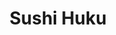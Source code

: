 ---
layout: place
title: Sushi Huku
permalink: /california/san-marcos/sushi-huku.html
stateAbbr: CA
stateName: California
cityName: San Marcos
seo:
  type: restaurant
  links: http://sushihuku.net/
place_id: ChIJ3XAbzVB13IARIjOEq368FRE
photos:
  - name: >-
      places/ChIJ3XAbzVB13IARIjOEq368FRE/photos/AeeoHcK2xbEbNtp9BXQ75KTW8LgAxUMgTo_iHfgfeHGgILr4PYbwg4Zldlr2tCm8JY3lmz2xBjM0wUpLH8mJFHvQ5Yp6Jksu9ruJbhH9o9UObfiin2LbdRWy5S4t1xUNaydYchiJkuQ9Py8d0_50UdzmCv07V8CRs4WzZAm8a5wfwNs39OXjpwGKOdYb5aiOF6LUwGhXLrL51ndjOhawRgTLImkL7wcM9pplBFVL-gmljURAmzIoajuiw26k6PdLrEG4L0mKhJyl4j33xK1jLn3r4SrZ1qj0ZI-Y1RIAq3LG9xC23F6cxxPFTc8vmNuCbuOB8pkNBpNJVVnY_Kyx_GNeTY1w7Sp-02fx3JNQ4hQsfJCcKpax2-5r6ChjsP87Di3_M3iJyC7UlER2wBCHzdyJ3UrgTD46X01O22apSthlrsG2nKM
    widthPx: 2172
    heightPx: 2316
    authorAttributions:
      - displayName: Erin Kelley
        uri: https://maps.google.com/maps/contrib/116888271504189073402
        photoUri: >-
          https://lh3.googleusercontent.com/a-/ALV-UjV9p9l1fGLWkFUfvQjDoCM22eMrOBLKkH5zxxH6NJE1c0pXfgNb=s100-p-k-no-mo
    flagContentUri: >-
      https://www.google.com/local/imagery/report/?cb_client=maps_api_places.places_api&image_key=!1e10!2sCIHM0ogKEICAgMDI1ayLlwE&hl=en-US
    googleMapsUri: >-
      https://www.google.com/maps/place//data=!3m4!1e2!3m2!1sCIHM0ogKEICAgMDI1ayLlwE!2e10!4m2!3m1!1s0x80dc7550cd1b70dd:0x1115bc7eab843322
  - name: >-
      places/ChIJ3XAbzVB13IARIjOEq368FRE/photos/AeeoHcJJEWKaK0S42unL2aCr94KXbY8RFcSAnBqAXuL99Qckw6tywBp1gadzxZ8wRgDLt_C3gWlgWu9D0hU9Vyp-UijneCj4jW0Buv_Sk8gcbs3dpveiucF3RhnO2jVBjw223yNotz9xtN84cXkGgl8XtuFoJcbswZMtBeS7bPVMYt1DM7VDm7Wz8KGd5JIeY_bYtqxfKVFU33zHu6NGdx5OeZXt1x4c6X8zJ7gst9_jgReOSMQbtroSC8TYLTHbGHYNpQ2czrGspyWvUu8hjlG17O8-8gGTNgRgICVR6MbIFG1HwtI7jwiKwb2yONPNHuJ3gRn84WBA-WAYAj3YLXunRLihpwVKMRJ6OMhoHFxlqSEdDLQXlf9FsJfxQVkH5t5jFJb7s9SL5d9Aw8pltB6kCrkPFq38s90Fl7NPs2sLp9oREoc
    widthPx: 4800
    heightPx: 2700
    authorAttributions:
      - displayName: Deena
        uri: https://maps.google.com/maps/contrib/117401238822724165814
        photoUri: >-
          https://lh3.googleusercontent.com/a-/ALV-UjXSrbRei38P9YwskUR9vrd7ddgXed9SGtNEh41MimCfQS43sT3mPw=s100-p-k-no-mo
    flagContentUri: >-
      https://www.google.com/local/imagery/report/?cb_client=maps_api_places.places_api&image_key=!1e10!2sCIHM0ogKEICAgICkubq5tgE&hl=en-US
    googleMapsUri: >-
      https://www.google.com/maps/place//data=!3m4!1e2!3m2!1sCIHM0ogKEICAgICkubq5tgE!2e10!4m2!3m1!1s0x80dc7550cd1b70dd:0x1115bc7eab843322
  - name: >-
      places/ChIJ3XAbzVB13IARIjOEq368FRE/photos/AeeoHcICTClskgfxhYo2cnDTU0LhhUe3vG0VQhRhEycliDQKrrC50cS9d9TYdYo-rVG7b9yvpRYggvA2745JxkHkMJFfhQ3QecZnF0IjkOA87RXiuOoLbSw4QZP1pMxxz6hbA-QbV0RAjsNwR46jJrCfB-3Z2ZeMEbaGWPmxLPUE6_7QZfmMLz3oxzIfqZMv5frNboEVplHO1egFaba0NqMqPrSC4e887p4i7z1ZkK6DmG_l20jlf_wTI-qTykuRrCFwVPQwWNmDzA6OA7_3I20lYFq62QmCqYrJRamEwg8jbCp8HjgioUhz9kcwylG5YZyrotEOB6goW_rC2qdsInW7dn-ZN7qM63At0Gg0U0nnQYgX-wrds3F8rK9Ms7mnOnxsNZZ9IPo5UwB8sQg9gDmKeX8Ev799CircmmcmIoQLj5Cj19jh_gHfQUGjBBxq_Q
    widthPx: 3000
    heightPx: 4000
    authorAttributions:
      - displayName: david stein
        uri: https://maps.google.com/maps/contrib/110495834129587691569
        photoUri: >-
          https://lh3.googleusercontent.com/a/ACg8ocLDpcUnepNdyzU3D6wVueng5AUByCZsu4CIWtinfiwY4XXmNA=s100-p-k-no-mo
    flagContentUri: >-
      https://www.google.com/local/imagery/report/?cb_client=maps_api_places.places_api&image_key=!1e10!2sCIABIhADydVgTAiII2gG5-wABGHM&hl=en-US
    googleMapsUri: >-
      https://www.google.com/maps/place//data=!3m4!1e2!3m2!1sCIABIhADydVgTAiII2gG5-wABGHM!2e10!4m2!3m1!1s0x80dc7550cd1b70dd:0x1115bc7eab843322
  - name: >-
      places/ChIJ3XAbzVB13IARIjOEq368FRE/photos/AeeoHcKEkZzGu4Qj9aoMjttE30P5Q56gSG4Auu0IkCxL_D74L2gdWqADhpVmP6x7rjJ1YPXOtEeAmXFI02HD2EHPRalJfMMiQcef2VPZxVmmav7Bb5P0twmR3m7wf47ZRr6pB1E_JTFybNDevLD50v3w-WsuGTMYk7MwxmU2ZkQ-UKT22Hh47LbGySPIXUMVIzYf5mL5REjMqKJmIJjleQBjiJZc1ilEnCXVpNwqJA5GehT25V-YS9NyAAb4s2yX4Qdi7VJtMKWxi9TAZq1u9JocOfB-tQ9d4LBdc-7CyNQYhSxR241gy-JzaRxTrevhAxb0CjxoS5o1Ul7Z1trpNJPs56eJ54jx7WX6w3gNlnoKRT0Un6pcL6jBofLLoALxmaPz-Wxm1z2LK2mo7G18cE0W2uJJvyhK0Ixf_5X9WHzCNr08BQQ
    widthPx: 4608
    heightPx: 3456
    authorAttributions:
      - displayName: Eric Gallagher
        uri: https://maps.google.com/maps/contrib/108651125762309359403
        photoUri: >-
          https://lh3.googleusercontent.com/a-/ALV-UjXcxECe_6GbAoZj6W26QPJ5350BPm-FUHe-kvajp9qyJ5hexGs=s100-p-k-no-mo
    flagContentUri: >-
      https://www.google.com/local/imagery/report/?cb_client=maps_api_places.places_api&image_key=!1e10!2sCIHM0ogKEICAgIC3pqaW8QE&hl=en-US
    googleMapsUri: >-
      https://www.google.com/maps/place//data=!3m4!1e2!3m2!1sCIHM0ogKEICAgIC3pqaW8QE!2e10!4m2!3m1!1s0x80dc7550cd1b70dd:0x1115bc7eab843322
  - name: >-
      places/ChIJ3XAbzVB13IARIjOEq368FRE/photos/AeeoHcJ2LjDy7xm786ZXSSAUCmVg3_hylzjQo9cQACsb34PX7IddXXSBoS_fQHiJe6nBJeVmYVv4hRLcOmucfS26_mU5AVeteDcSwEq0c8R6WWYB5HpXrFvl6UrToE1Yei_cCwduS-9A1ZyiDaoteAGcpKmxl3xkwL6VzQ4_n8bGqfsIbOVrTniwm48RzJN8J3RHFeDu3QnjeDodr_wdX10qrw060VUHL8e1ayq8iktC17SjZOrd3AcaYAPpYgtg5U7O-h7kqgrDYZt4AztgigInKK8k-tmDbk4DpgDEqcCKldpZ772Sd9ypz0rO2LDvWnnNYCS7pmLvtT9j_uTGnC7__AB0hu_EFr90BffPMF2-yk6ZvNmrNA9KKbKC8g-VGuaMBlimVINWHfIE7pMbxZMZkLHslETs4hvIPFtVDsbqA3rviyOEX4JBUInVfU4dKXMb
    widthPx: 4000
    heightPx: 3000
    authorAttributions:
      - displayName: david stein
        uri: https://maps.google.com/maps/contrib/110495834129587691569
        photoUri: >-
          https://lh3.googleusercontent.com/a/ACg8ocLDpcUnepNdyzU3D6wVueng5AUByCZsu4CIWtinfiwY4XXmNA=s100-p-k-no-mo
    flagContentUri: >-
      https://www.google.com/local/imagery/report/?cb_client=maps_api_places.places_api&image_key=!1e10!2sCIABIhAA3ilWHiVegGgG39kACxOe&hl=en-US
    googleMapsUri: >-
      https://www.google.com/maps/place//data=!3m4!1e2!3m2!1sCIABIhAA3ilWHiVegGgG39kACxOe!2e10!4m2!3m1!1s0x80dc7550cd1b70dd:0x1115bc7eab843322
  - name: >-
      places/ChIJ3XAbzVB13IARIjOEq368FRE/photos/AeeoHcJg2vN6AS6qCjvYBaanhIObv1-7w3qWNYrjtKzUKn99jLJl9YJamxcIYazYASycnDERke2yBdm5aP0gULAEKsKIYIgZpEN6puDoAmybC5-BOrS2NT6k8p08T2uuI8M0Mrzx1Dz6MnnuUzn9s_YtscFi-edZs686YbTVlq2sny1zqvNMg79-VwdSHqpu1sMYYxwekMgeR7VvpWH6VggFf4RqjVDU4hzGSH7EhT-ajhGGPmO34GemJ526YdO-IumMMcDf6VjchKyxG1Vw4eWuyrPqtG63ETtLNMUjtr93kqVA9osZfkV_OVmNVOKhqU7zYQWmdIy6mwIlJTw1kKhuX88s3dEv8AhWgMOMeS053B-V4-PT-Mslvw78AX4JuYPe6rQmbamvBJki_3S_HatfwsvEFxKOHb7X0a-fiaaR-GpwcGkR3ITdMAPpYU7KNWmt
    widthPx: 4032
    heightPx: 2268
    authorAttributions:
      - displayName: Rebecca Horwedel
        uri: https://maps.google.com/maps/contrib/101384659519845084550
        photoUri: >-
          https://lh3.googleusercontent.com/a-/ALV-UjVsm3hHWb6dgqXHogUAX65GDapLKkJ5BO5yVnLa2V5Q8pohOxL1hg=s100-p-k-no-mo
    flagContentUri: >-
      https://www.google.com/local/imagery/report/?cb_client=maps_api_places.places_api&image_key=!1e10!2sCIABIhADyc5UVQ6xD2fDwY8ABIl3&hl=en-US
    googleMapsUri: >-
      https://www.google.com/maps/place//data=!3m4!1e2!3m2!1sCIABIhADyc5UVQ6xD2fDwY8ABIl3!2e10!4m2!3m1!1s0x80dc7550cd1b70dd:0x1115bc7eab843322
  - name: >-
      places/ChIJ3XAbzVB13IARIjOEq368FRE/photos/AeeoHcKQFWXrW6KZLA64i2VmyJxinR3QoZpmcXdKlqUslAtrDtKohVUrt1CIkIcpyiI1X5RT6yssLyA3g0ATZ7YTJzP2cA2Capf6dH2hzTR6gxT6s9LWhJc70Jy1IYFhtNkGyv9XThcJd6Ra3hdBK0nRFCNbFlJsD5xyQSjRaK6C-sTEU4EoQr8-ibvQWbg7ho9brYmJgFTdTsyy9Y0zsaBLvcGxchSDJwxAZgMmZ9VpPQzPwIFXpItFKwYbmYyLt12ArEoSZ9sqwjN6KDRwjpDFUnEFKMFbWRVho3m6B-mB14TfQNAutfYPuqkzowyprFdo3xL92WctgF3WBeDjCVCIaTXLblQoCDKdzJNhqqRfSWpr5PzQxnMxjCc-0WKYZ6GRXhmULiCcLPquERKpbrsy9VKZWj8NaMG_I-HYzuNxsOXvtIjT
    widthPx: 4000
    heightPx: 3000
    authorAttributions:
      - displayName: david stein
        uri: https://maps.google.com/maps/contrib/110495834129587691569
        photoUri: >-
          https://lh3.googleusercontent.com/a/ACg8ocLDpcUnepNdyzU3D6wVueng5AUByCZsu4CIWtinfiwY4XXmNA=s100-p-k-no-mo
    flagContentUri: >-
      https://www.google.com/local/imagery/report/?cb_client=maps_api_places.places_api&image_key=!1e10!2sCIHM0ogKEICAgICfxbiQ5QE&hl=en-US
    googleMapsUri: >-
      https://www.google.com/maps/place//data=!3m4!1e2!3m2!1sCIHM0ogKEICAgICfxbiQ5QE!2e10!4m2!3m1!1s0x80dc7550cd1b70dd:0x1115bc7eab843322
  - name: >-
      places/ChIJ3XAbzVB13IARIjOEq368FRE/photos/AeeoHcJCy-nZoyNOOgRNNqV5liWX6nuhRpUlq-U4TLfmI5YgPleT3Ip6jm3aKPZ3crecBDs-xPoHBIX3sPjIMSCW7EEMDZDufdCX_sWC2sRbIGd6UH4YYEMa53bVSYy0LzqolvVIAANLGQSZFybXhsHYsCKKMejsMCdvELR4N_S1zgNcRl_8Zp7Jy9flJfHukW7JwrL7co7KwFTtxQquWwEwwar5VUgrEtqARP2ZWxyGjblmcv5Z6wFfg5QICcg63zhze3ZvliAk-Vokj32vQiMN4omAeu5hjNN0Wfq3komVKPH6D4K_0l_QXWz6__5oNl3l4Ula-clK8BKGSNb3ZduzzZO3_NQmr7OYR8YHk1wjcgLZbztYVsWBo_7p_9YHrs4PjMzdxMMAHu_H-7B5Wn6s-b_ldEamIWsuujteCrl3A9qG48m8
    widthPx: 3024
    heightPx: 4032
    authorAttributions:
      - displayName: Валерия Хоттингер
        uri: https://maps.google.com/maps/contrib/100397774539099414998
        photoUri: >-
          https://lh3.googleusercontent.com/a-/ALV-UjV6GVhuks4lOlmfiTjDCPKFSIseeDNJ1WL0h3PDHKNmqTY_DLM=s100-p-k-no-mo
    flagContentUri: >-
      https://www.google.com/local/imagery/report/?cb_client=maps_api_places.places_api&image_key=!1e10!2sCIHM0ogKEICAgMCA5-7CwgE&hl=en-US
    googleMapsUri: >-
      https://www.google.com/maps/place//data=!3m4!1e2!3m2!1sCIHM0ogKEICAgMCA5-7CwgE!2e10!4m2!3m1!1s0x80dc7550cd1b70dd:0x1115bc7eab843322
  - name: >-
      places/ChIJ3XAbzVB13IARIjOEq368FRE/photos/AeeoHcJ1vBvWunszu3wtIPtCDA3w7V3F-iZvYtqKCC5awqfn2wJ026iHRegojpqObXL_grOLvPeoJc9KcYb9JCgzOa9ywvpcFBjcetKa6U8Ylx--Y-cPrcuulytxTu2ZL_RW2vjLEBaYpKsSY_lr3OoauoRgaT6Pz5lYzpaDlarYUKyjqxmphKVTGwFq2rVkMGd-criys780eXYN4ufX1Wmsxq_sL0VMj80-1Q5dr5vcdZMYpj1j6xpNH68DiAcvict24gjtlBcydeeJIml0tg9w3qk1CZyqi569FIh9poor7lixOUuyhgR-qzpyoyJ5Vd5W5KNnJWlJrIoZSNTldCU3lKHkTNNPiouHhSkfWjvshYvTk7pWSWJtQbWCe724WIO-UtFNkfCJhIWvoZ_XqQ25KDIf0VIlattjQnhXs9kKeN-r2SHI
    widthPx: 4032
    heightPx: 3024
    authorAttributions:
      - displayName: Ali Issaei
        uri: https://maps.google.com/maps/contrib/102683696905105576702
        photoUri: >-
          https://lh3.googleusercontent.com/a/ACg8ocIvNQay_7NyOHSntfqzdK7E8GYd7plcbZNlWvql9fOb4c5x5tXA=s100-p-k-no-mo
    flagContentUri: >-
      https://www.google.com/local/imagery/report/?cb_client=maps_api_places.places_api&image_key=!1e10!2sCIHM0ogKEICAgIChoZuw-gE&hl=en-US
    googleMapsUri: >-
      https://www.google.com/maps/place//data=!3m4!1e2!3m2!1sCIHM0ogKEICAgIChoZuw-gE!2e10!4m2!3m1!1s0x80dc7550cd1b70dd:0x1115bc7eab843322
  - name: >-
      places/ChIJ3XAbzVB13IARIjOEq368FRE/photos/AeeoHcIYnILkVoy4TPBUUyagFLK89CFpnRD39vlyphQ01lekZqMkbcIqv3FSnYEBD39yFDIHHndSqXN3URLFqvI4s-WmKETsopoweg1YfmBjR9ddcxuuOp7gVfqHjnAjhkYEjBZaZkCRDs3V_oCoVbs2PRZrLqPsUcVrKotM194nIYHslOoSG-S4l7Mx53WSp04YFkFpSXIGfQ0UHO9S1CtEBZ-0i_MU-w_cSCbBeC_hyjwycwPuHCfyPFR4dwDuQ_yjcqo5ZuPcY3vD6bVkwFBsw2LNuMMHIBFZm0I9N70ZPVQxaXcM2wHnjqKVmtspgdOi20FWXsGOtwR1DhOScyIuEExqvX-W4ai3TrxntriR2ZnQ9w5IK4WsSyBFYAXLxhTDOjYMyPVUGqabqZcEUf0WAKNKdSCAc6kPz0RwyvGbpDUcag
    widthPx: 3024
    heightPx: 4032
    authorAttributions:
      - displayName: Tim Yargeau
        uri: https://maps.google.com/maps/contrib/117992085764755317329
        photoUri: >-
          https://lh3.googleusercontent.com/a/ACg8ocI4CnP21T34byf0otybKw2HCujOKZarQjFUIyiWhhCQmGga4dy9=s100-p-k-no-mo
    flagContentUri: >-
      https://www.google.com/local/imagery/report/?cb_client=maps_api_places.places_api&image_key=!1e10!2sCIHM0ogKEICAgICm0O6eCw&hl=en-US
    googleMapsUri: >-
      https://www.google.com/maps/place//data=!3m4!1e2!3m2!1sCIHM0ogKEICAgICm0O6eCw!2e10!4m2!3m1!1s0x80dc7550cd1b70dd:0x1115bc7eab843322
address: '727 W San Marcos Blvd #105, San Marcos, CA 92078, USA'
street: '727 W San Marcos Blvd #105'
city: San Marcos
state: CA
zip: '92078'
country: USA
neighborhood: null
latitude: '33.136063'
longitude: '-117.179459'
accessibility_options:
  wheelchairAccessibleParking: true
  wheelchairAccessibleEntrance: true
  wheelchairAccessibleRestroom: true
  wheelchairAccessibleSeating: true
business_status: OPERATIONAL
name: Sushi Huku
google_maps_links:
  directionsUri: >-
    https://www.google.com/maps/dir//''/data=!4m7!4m6!1m1!4e2!1m2!1m1!1s0x80dc7550cd1b70dd:0x1115bc7eab843322!3e0
  placeUri: https://maps.google.com/?cid=1231097325385167650
  writeAReviewUri: >-
    https://www.google.com/maps/place//data=!4m3!3m2!1s0x80dc7550cd1b70dd:0x1115bc7eab843322!12e1
  reviewsUri: >-
    https://www.google.com/maps/place//data=!4m4!3m3!1s0x80dc7550cd1b70dd:0x1115bc7eab843322!9m1!1b1
  photosUri: >-
    https://www.google.com/maps/place//data=!4m3!3m2!1s0x80dc7550cd1b70dd:0x1115bc7eab843322!10e5
primary_type: Sushi Restaurant
opening_hours:
  regular: null
  current: null
secondary_opening_hours:
  regular:
    weekdayDescriptions: null
    type: null
  current:
    weekdayDescriptions: null
    type: null
phone: (760) 591-0353
price_level: PRICE_LEVEL_MODERATE
price_range: null
rating: '4.6'
rating_count: 0
website: http://sushihuku.net/
description: >-
  Discover Sushi Huku in San Marcos, CA$$$Nestled in San Marcos, CA, Sushi Huku
  stands out as a welcoming spot for enjoying fresh Japanese flavors in a
  laid-back environment. This casual eatery offers an array of sushi options and
  poke bowls, perfect for those seeking tasty, well-prepared dishes in a serene,
  wood-accented setting. With its focus on quality ingredients and a variety of
  rolls that cater to different tastes, it's an ideal choice for anyone
  exploring top sushi restaurants nearby. The restaurant also boasts accessible
  features and a cozy atmosphere that enhances the overall dining experience,
  making it a go-to for relaxed meals. Whether you're in the mood for classic
  rolls or innovative twists, Sushi Huku delivers a satisfying blend of
  affordability and authenticity that keeps locals coming back.
generative_summary: >-
  Discover Sushi Huku in San Marcos, CA$$$Nestled in San Marcos, CA, Sushi Huku
  stands out as a welcoming spot for enjoying fresh Japanese flavors in a
  laid-back environment. This casual eatery offers an array of sushi options and
  poke bowls, perfect for those seeking tasty, well-prepared dishes in a serene,
  wood-accented setting. With its focus on quality ingredients and a variety of
  rolls that cater to different tastes, it's an ideal choice for anyone
  exploring top sushi restaurants nearby. The restaurant also boasts accessible
  features and a cozy atmosphere that enhances the overall dining experience,
  making it a go-to for relaxed meals. Whether you're in the mood for classic
  rolls or innovative twists, Sushi Huku delivers a satisfying blend of
  affordability and authenticity that keeps locals coming back.
generative_disclosure: Summarized by AI using the Grok-3-Mini model.
reviews:
  - name: >-
      places/ChIJ3XAbzVB13IARIjOEq368FRE/reviews/ChdDSUhNMG9nS0VJQ0FnSUNOLU1EbnBnRRAB
    relativePublishTimeDescription: a year ago
    rating: 5
    text:
      text: >-
        Came here for a family dinner. Plenty of options for rolls and we liked
        most of the ones we ordered. The best part was that each sushi was
        within the $13 to $20 range which was reasonable. The best sushi in our
        opinion were the ones which had seared fish on top (maybe Red Bandana
        Roll but not sure)
      languageCode: en
    originalText:
      text: >-
        Came here for a family dinner. Plenty of options for rolls and we liked
        most of the ones we ordered. The best part was that each sushi was
        within the $13 to $20 range which was reasonable. The best sushi in our
        opinion were the ones which had seared fish on top (maybe Red Bandana
        Roll but not sure)
      languageCode: en
    authorAttribution:
      displayName: Mohammad Abedin (Rafat)
      uri: https://www.google.com/maps/contrib/111050921779847306939/reviews
      photoUri: >-
        https://lh3.googleusercontent.com/a-/ALV-UjWZYlCLtD-Ig7btTh6WrSGCPRGphKZGqPgDrkqtlVU2xDeL-bAL=s128-c0x00000000-cc-rp-mo-ba4
    publishTime: '2024-02-07T20:14:31.576262Z'
    flagContentUri: >-
      https://www.google.com/local/review/rap/report?postId=ChdDSUhNMG9nS0VJQ0FnSUNOLU1EbnBnRRAB&d=17924085&t=1
    googleMapsUri: >-
      https://www.google.com/maps/reviews/data=!4m6!14m5!1m4!2m3!1sChdDSUhNMG9nS0VJQ0FnSUNOLU1EbnBnRRAB!2m1!1s0x80dc7550cd1b70dd:0x1115bc7eab843322
  - name: >-
      places/ChIJ3XAbzVB13IARIjOEq368FRE/reviews/ChZDSUhNMG9nS0VJQ0FnSUNLbWQtdVBBEAE
    relativePublishTimeDescription: 4 years ago
    rating: 5
    text:
      text: >-
        Enjoyed our visit here!  We were greeted at the door, and brought to our
        table, with no waiting.  Our server was very attentive, as were the
        other servers if they saw a plate needed clearing, or a drink needed
        refilling.  Our meal was served with very little wait time. 
        Everything-from the appetizer to the main meal- was absolutely
        delicious!  There is a lot of food with each roll.  The Sashimi combo
        was very fresh.  The atmosphere was very friendly.  I would definitely
        come here again. I would also recommend it if you’ve never been!  Great
        little sushi restaurant!
      languageCode: en
    originalText:
      text: >-
        Enjoyed our visit here!  We were greeted at the door, and brought to our
        table, with no waiting.  Our server was very attentive, as were the
        other servers if they saw a plate needed clearing, or a drink needed
        refilling.  Our meal was served with very little wait time. 
        Everything-from the appetizer to the main meal- was absolutely
        delicious!  There is a lot of food with each roll.  The Sashimi combo
        was very fresh.  The atmosphere was very friendly.  I would definitely
        come here again. I would also recommend it if you’ve never been!  Great
        little sushi restaurant!
      languageCode: en
    authorAttribution:
      displayName: Kathy M.
      uri: https://www.google.com/maps/contrib/109958447589441976453/reviews
      photoUri: >-
        https://lh3.googleusercontent.com/a-/ALV-UjWTq2_M2IPSZ1h_Oq6AE5KJHkB0A_uhjJnA7_Roua8E9WrVNaIa=s128-c0x00000000-cc-rp-mo-ba4
    publishTime: '2021-04-11T01:02:01.603322Z'
    flagContentUri: >-
      https://www.google.com/local/review/rap/report?postId=ChZDSUhNMG9nS0VJQ0FnSUNLbWQtdVBBEAE&d=17924085&t=1
    googleMapsUri: >-
      https://www.google.com/maps/reviews/data=!4m6!14m5!1m4!2m3!1sChZDSUhNMG9nS0VJQ0FnSUNLbWQtdVBBEAE!2m1!1s0x80dc7550cd1b70dd:0x1115bc7eab843322
  - name: >-
      places/ChIJ3XAbzVB13IARIjOEq368FRE/reviews/ChdDSUhNMG9nS0VJQ0FnTUNBNS03Q19BRRAB
    relativePublishTimeDescription: 2 months ago
    rating: 4
    text:
      text: Food is good, nothing fancy or extravagant.
      languageCode: en
    originalText:
      text: Food is good, nothing fancy or extravagant.
      languageCode: en
    authorAttribution:
      displayName: Валерия Хоттингер
      uri: https://www.google.com/maps/contrib/100397774539099414998/reviews
      photoUri: >-
        https://lh3.googleusercontent.com/a-/ALV-UjV6GVhuks4lOlmfiTjDCPKFSIseeDNJ1WL0h3PDHKNmqTY_DLM=s128-c0x00000000-cc-rp-mo-ba3
    publishTime: '2025-02-05T03:38:50.975959Z'
    flagContentUri: >-
      https://www.google.com/local/review/rap/report?postId=ChdDSUhNMG9nS0VJQ0FnTUNBNS03Q19BRRAB&d=17924085&t=1
    googleMapsUri: >-
      https://www.google.com/maps/reviews/data=!4m6!14m5!1m4!2m3!1sChdDSUhNMG9nS0VJQ0FnTUNBNS03Q19BRRAB!2m1!1s0x80dc7550cd1b70dd:0x1115bc7eab843322
  - name: >-
      places/ChIJ3XAbzVB13IARIjOEq368FRE/reviews/ChZDSUhNMG9nS0VJQ0FnSUNRLWVqQkxREAE
    relativePublishTimeDescription: a year ago
    rating: 5
    text:
      text: >-
        Superb mom and pop resturant in San Marcos thriving with loyal
        customers.  The food remains delicious over the years and service always
        friendly.

        Prices have gone up a tad, but the portions are huge and enough for two.


        Portions remain generous and the food.

        Menu has been updated serving Ramon 😋


        You get what you pay for- yummy!
      languageCode: en
    originalText:
      text: >-
        Superb mom and pop resturant in San Marcos thriving with loyal
        customers.  The food remains delicious over the years and service always
        friendly.

        Prices have gone up a tad, but the portions are huge and enough for two.


        Portions remain generous and the food.

        Menu has been updated serving Ramon 😋


        You get what you pay for- yummy!
      languageCode: en
    authorAttribution:
      displayName: Cindy P.
      uri: https://www.google.com/maps/contrib/108029453629741243798/reviews
      photoUri: >-
        https://lh3.googleusercontent.com/a-/ALV-UjXw8fQrbEtzDq4dSZHcblOizfbfqcGTFVE7YlqqrxrROJCIN_0=s128-c0x00000000-cc-rp-mo-ba6
    publishTime: '2023-09-04T17:54:07.196197Z'
    flagContentUri: >-
      https://www.google.com/local/review/rap/report?postId=ChZDSUhNMG9nS0VJQ0FnSUNRLWVqQkxREAE&d=17924085&t=1
    googleMapsUri: >-
      https://www.google.com/maps/reviews/data=!4m6!14m5!1m4!2m3!1sChZDSUhNMG9nS0VJQ0FnSUNRLWVqQkxREAE!2m1!1s0x80dc7550cd1b70dd:0x1115bc7eab843322
  - name: >-
      places/ChIJ3XAbzVB13IARIjOEq368FRE/reviews/ChZDSUhNMG9nS0VJQ0FnSURSemRTeU9nEAE
    relativePublishTimeDescription: a year ago
    rating: 5
    text:
      text: >-
        All around 5-stars! The atmosphere was great! This place is the spot
        that locals frequent and the sushi chefs seems to know everyone! Or
        maybe they are just that welcoming.


        We got the dinner plate with 2 options-we got the beef and salmon, came
        with a miso soup and a salad. We also ordered the popcorn lobster roll
        and the yellow tale roll both rolls were tasty. The popcorn lobster roll
        was topped with a hushpuppies-type balls that were very different but
        still tasty. My partner also got the blood orange tap beer and he loved
        it.


        A very welcoming place with delicious food! Highly recommend.
      languageCode: en
    originalText:
      text: >-
        All around 5-stars! The atmosphere was great! This place is the spot
        that locals frequent and the sushi chefs seems to know everyone! Or
        maybe they are just that welcoming.


        We got the dinner plate with 2 options-we got the beef and salmon, came
        with a miso soup and a salad. We also ordered the popcorn lobster roll
        and the yellow tale roll both rolls were tasty. The popcorn lobster roll
        was topped with a hushpuppies-type balls that were very different but
        still tasty. My partner also got the blood orange tap beer and he loved
        it.


        A very welcoming place with delicious food! Highly recommend.
      languageCode: en
    authorAttribution:
      displayName: Jennifer De La Torre
      uri: https://www.google.com/maps/contrib/104982614523355747105/reviews
      photoUri: >-
        https://lh3.googleusercontent.com/a-/ALV-UjX5vl1L29Y_gJ5HBjWuPj_4rFfJNj5H0moDPsxvmREay0Cbnryb=s128-c0x00000000-cc-rp-mo-ba4
    publishTime: '2023-05-01T05:04:12.667364Z'
    flagContentUri: >-
      https://www.google.com/local/review/rap/report?postId=ChZDSUhNMG9nS0VJQ0FnSURSemRTeU9nEAE&d=17924085&t=1
    googleMapsUri: >-
      https://www.google.com/maps/reviews/data=!4m6!14m5!1m4!2m3!1sChZDSUhNMG9nS0VJQ0FnSURSemRTeU9nEAE!2m1!1s0x80dc7550cd1b70dd:0x1115bc7eab843322
review_summary: >-
  What Guests Are Saying About This Sushi Spot$$$Folks rave about the delicious
  sushi and poke bowls here, noting that the flavors are fresh and the portions
  generous enough to share, all at prices that feel just right for a casual
  outing. Many highlight the friendly service that makes every visit feel
  welcoming and attentive, turning a simple meal into a pleasant experience.
  While some mention it's more straightforward without anything overly fancy,
  the overall consensus is that the food hits the spot with its quality and
  variety, including standout rolls that blend creativity with classic tastes.
  Visitors often appreciate how this spot keeps things approachable and
  reliable, making it a solid pick for groups or families looking for a relaxed
  vibe. All in all, it's a go-to choice for anyone hunting for great sushi
  nearby, with the positive vibes and tasty offerings earning it high marks from
  satisfied diners.
review_disclosure: Summarized by AI using the Grok-3-Mini model.
parking_options:
  freeParkingLot: true
  freeStreetParking: true
  valetParking: false
payment_options:
  acceptsCreditCards: true
  acceptsDebitCards: true
  acceptsCashOnly: false
  acceptsNfc: true
allow_dogs: null
curbside_pickup: false
delivery: null
dine_in: true
good_for_children: true
good_for_groups: true
good_for_sports: null
live_music: false
menu_for_children: null
outdoor_seating: false
reservable: true
restroom: true
serves_beer: true
serves_breakfast: false
serves_brunch: false
serves_cocktails: null
serves_coffee: false
serves_dinner: true
serves_dessert: true
serves_lunch: true
serves_vegetarian_food: true
serves_wine: true
takeout: true
update_category: pro
places_description: >-
  Serving Japanese cuisine in a tranquil wood-paneled dining room with a
  polished wood sushi bar.

---